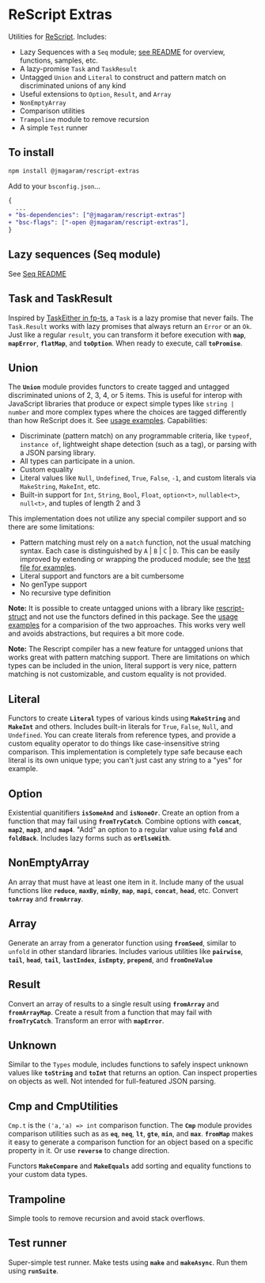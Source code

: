 # ReScript Extras

Utilities for [ReScript](https://rescript-lang.org). Includes:

- Lazy Sequences with a `Seq` module; [see README](SEQ_README.md) for overview, functions, samples, etc.
- A lazy-promise `Task` and `TaskResult`
- Untagged `Union` and `Literal` to construct and pattern match on discriminated unions of any kind
- Useful extensions to `Option`, `Result`, and `Array`
- `NonEmptyArray`
- Comparison utilities
- `Trampoline` module to remove recursion
- A simple `Test` runner

## To install

```sh
npm install @jmagaram/rescript-extras
```

Add to your `bsconfig.json`...

```diff
{
  ...
+ "bs-dependencies": ["@jmagaram/rescript-extras"]
+ "bsc-flags": ["-open @jmagaram/rescript-extras"],
}
```

## Lazy sequences (Seq module)

See [Seq README](SEQ_README.md)

## Task and TaskResult

Inspired by [TaskEither in fp-ts](https://gcanti.github.io/fp-ts/modules/TaskEither.ts.html), a `Task` is a lazy promise that never fails. The `Task.Result` works with lazy promises that always return an `Error` or an `Ok`. Just like a regular `result`, you can transform it before execution with **`map`**, **`mapError`**, **`flatMap`**, and **`toOption`**. When ready to execute, call **`toPromise`**.

## Union

The **`Union`** module provides functors to create tagged and untagged discriminated unions of 2, 3, 4, or 5 items. This is useful for interop with JavaScript libraries that produce or expect simple types like `string | number` and more complex types where the choices are tagged differently than how ReScript does it. See [usage examples](tests/Extras__UnionTests.res). Capabilities:

- Discriminate (pattern match) on any programmable criteria, like `typeof`, `instance of`, lightweight shape detection (such as a tag), or parsing with a JSON parsing library.
- All types can participate in a union.
- Custom equality
- Literal values like `Null`, `Undefined`, `True`, `False`, `-1`, and custom literals via `MakeString`, `MakeInt`, etc.
- Built-in support for `Int`, `String`, `Bool`, `Float`, `option<t>`, `nullable<t>`, `null<t>`, and tuples of length 2 and 3

This implementation does not utilize any special compiler support and so there are some limitations:

- Pattern matching must rely on a `match` function, not the usual matching syntax. Each case is distinguished by `A` | `B` | `C` | `D`. This can be easily improved by extending or wrapping the produced module; see the [test file for examples](tests/Extras__UnionTests.res).
- Literal support and functors are a bit cumbersome
- No genType support
- No recursive type definition

**Note:** It is possible to create untagged unions with a library like
[rescript-struct](https://github.com/DZakh/rescript-struct) and not use the functors defined in this package. See the [usage examples](tests/Extras__UnionTests.res) for a comparision of the two approaches. This works very well and avoids abstractions, but requires a bit more code.

**Note:** The Rescript compiler has a new feature for untagged unions that works great with pattern matching support. There are limitations on which types can be included in the union, literal support is very nice, pattern matching is not customizable, and custom equality is not provided.

## Literal

Functors to create **`Literal`** types of various kinds using **`MakeString`** and **`MakeInt`** and others. Includes built-in literals for `True`, `False`, `Null`, and `Undefined`. You can create literals from reference types, and provide a custom equality operator to do things like case-insensitive string comparison. This implementation is completely type safe because each literal is its own unique type; you can't just cast any string to a "yes" for example.

## Option

Existential quanitifiers **`isSomeAnd`** and **`isNoneOr`**. Create an option from a function that may fail using **`fromTryCatch`**. Combine options with **`concat`**, **`map2`**, **`map3`**, and **`map4`**. "Add" an option to a regular value using **`fold`** and **`foldBack`**. Includes lazy forms such as **`orElseWith`**.

## NonEmptyArray

An array that must have at least one item in it. Include many of the usual functions like **`reduce`**, **`maxBy`**, **`minBy`**, **`map`**, **`mapi`**, **`concat`**, **`head`**, etc. Convert **`toArray`** and **`fromArray`**.

## Array

Generate an array from a generator function using **`fromSeed`**, similar to `unfold` in other standard libraries. Includes various utilities like **`pairwise`**, **`tail`**, **`head`**, **`tail`**, **`lastIndex`**, **`isEmpty`**, **`prepend`**, and **`fromOneValue`**

## Result

Convert an array of results to a single result using **`fromArray`** and **`fromArrayMap`**. Create a result from a function that may fail with **`fromTryCatch`**. Transform an error with **`mapError`**.

## Unknown

Similar to the `Types` module, includes functions to safely inspect unknown values like **`toString`** and **`toInt`** that returns an option. Can inspect properties on objects as well. Not intended for full-featured JSON parsing.

## Cmp and CmpUtilities

`Cmp.t` is the `('a,'a) => int` comparison function. The **`Cmp`** module provides comparison utilities such as as **`eq`**, **`neq`**, **`lt`**, **`gte`**, **`min`**, and **`max`**. **`fromMap`** makes it easy to generate a comparison function for an object based on a specific property in it. Or use **`reverse`** to change direction.

Functors **`MakeCompare`** and **`MakeEquals`** add sorting and equality functions to your custom data types.

## Trampoline

Simple tools to remove recursion and avoid stack overflows.

## Test runner

Super-simple test runner. Make tests using **`make`** and **`makeAsync`**. Run them using **`runSuite`**.
